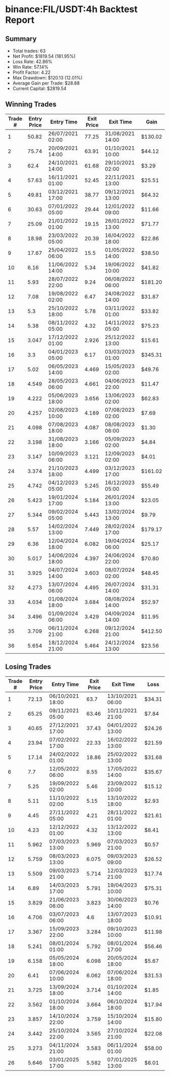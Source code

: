 # binance:FIL/USDT:4h Backtest Report

## Summary

- Total trades: 63
- Net Profit: $1819.54 (181.95%)
- Loss Rate: 42.86%
- Win Rate: 57.14%
- Profit Factor: 4.22
- Max Drawdown: $120.13 (12.01%)
- Average Gain per Trade: $28.88
- Current Capital: $2819.54

## Winning Trades

| Trade # | Entry Price | Entry Time | Exit Price | Exit Time | Gain |
|---------|-------------|------------|------------|-----------|------|
| 1 | 50.82 | 26/07/2021 02:00 | 77.25 | 31/08/2021 14:00 | $130.02 |
| 2 | 75.74 | 20/09/2021 14:00 | 63.91 | 01/10/2021 10:00 | $44.12 |
| 3 | 62.4 | 24/10/2021 14:00 | 61.68 | 29/10/2021 02:00 | $3.29 |
| 4 | 57.63 | 16/11/2021 01:00 | 52.45 | 22/11/2021 13:00 | $25.51 |
| 5 | 49.81 | 03/12/2021 17:00 | 38.77 | 09/12/2021 13:00 | $64.32 |
| 6 | 30.63 | 07/01/2022 05:00 | 29.44 | 12/01/2022 09:00 | $11.66 |
| 7 | 25.09 | 21/01/2022 01:00 | 19.15 | 26/01/2022 13:00 | $71.77 |
| 8 | 18.98 | 23/03/2022 05:00 | 20.39 | 16/04/2022 18:00 | $22.86 |
| 9 | 17.67 | 25/04/2022 06:00 | 15.5 | 01/05/2022 14:00 | $38.50 |
| 10 | 6.16 | 11/06/2022 14:00 | 5.34 | 19/06/2022 10:00 | $41.82 |
| 11 | 5.93 | 28/07/2022 22:00 | 9.24 | 06/08/2022 06:00 | $181.20 |
| 12 | 7.08 | 19/08/2022 02:00 | 6.47 | 24/08/2022 14:00 | $31.87 |
| 13 | 5.3 | 25/10/2022 18:00 | 5.78 | 03/11/2022 01:00 | $33.82 |
| 14 | 5.38 | 08/11/2022 05:00 | 4.32 | 14/11/2022 05:00 | $75.23 |
| 15 | 3.047 | 17/12/2022 01:00 | 2.926 | 25/12/2022 13:00 | $15.61 |
| 16 | 3.3 | 04/01/2023 05:00 | 6.17 | 03/03/2023 01:00 | $345.31 |
| 17 | 5.02 | 06/05/2023 14:00 | 4.469 | 15/05/2023 02:00 | $49.76 |
| 18 | 4.549 | 28/05/2023 06:00 | 4.661 | 04/06/2023 22:00 | $11.47 |
| 19 | 4.222 | 05/06/2023 18:00 | 3.656 | 13/06/2023 02:00 | $62.83 |
| 20 | 4.257 | 02/08/2023 10:00 | 4.189 | 07/08/2023 02:00 | $7.69 |
| 21 | 4.098 | 07/08/2023 18:00 | 4.087 | 08/08/2023 06:00 | $1.30 |
| 22 | 3.198 | 31/08/2023 18:00 | 3.166 | 05/09/2023 02:00 | $4.84 |
| 23 | 3.147 | 10/09/2023 06:00 | 3.121 | 12/09/2023 02:00 | $4.01 |
| 24 | 3.374 | 21/10/2023 18:00 | 4.499 | 03/12/2023 17:00 | $161.02 |
| 25 | 4.742 | 04/12/2023 05:00 | 5.245 | 16/12/2023 05:00 | $55.49 |
| 26 | 5.423 | 19/01/2024 17:00 | 5.184 | 26/01/2024 13:00 | $23.05 |
| 27 | 5.344 | 09/02/2024 05:00 | 5.443 | 13/02/2024 13:00 | $9.79 |
| 28 | 5.57 | 14/02/2024 13:00 | 7.449 | 28/02/2024 17:00 | $179.17 |
| 29 | 6.36 | 12/04/2024 18:00 | 6.082 | 19/04/2024 06:00 | $25.17 |
| 30 | 5.017 | 14/06/2024 18:00 | 4.397 | 24/06/2024 22:00 | $70.80 |
| 31 | 3.925 | 04/07/2024 14:00 | 3.603 | 08/07/2024 02:00 | $48.45 |
| 32 | 4.273 | 13/07/2024 06:00 | 4.495 | 26/07/2024 14:00 | $31.31 |
| 33 | 4.034 | 01/08/2024 18:00 | 3.684 | 08/08/2024 14:00 | $52.97 |
| 34 | 3.496 | 01/09/2024 06:00 | 3.429 | 04/09/2024 14:00 | $11.95 |
| 35 | 3.709 | 06/11/2024 21:00 | 6.268 | 09/12/2024 21:00 | $412.50 |
| 36 | 5.654 | 18/12/2024 21:00 | 5.464 | 24/12/2024 13:00 | $23.56 |


## Losing Trades

| Trade # | Entry Price | Entry Time | Exit Price | Exit Time | Loss |
|---------|-------------|------------|------------|-----------|------|
| 1 | 72.13 | 06/10/2021 18:00 | 63.7 | 13/10/2021 06:00 | $34.31 |
| 2 | 65.25 | 09/11/2021 05:00 | 63.46 | 10/11/2021 21:00 | $7.84 |
| 3 | 40.65 | 27/12/2021 17:00 | 37.43 | 04/01/2022 13:00 | $24.26 |
| 4 | 23.94 | 07/02/2022 17:00 | 22.33 | 16/02/2022 13:00 | $21.59 |
| 5 | 17.14 | 24/02/2022 01:00 | 18.86 | 25/02/2022 13:00 | $31.68 |
| 6 | 7.7 | 12/05/2022 06:00 | 8.55 | 17/05/2022 14:00 | $35.67 |
| 7 | 5.25 | 19/09/2022 02:00 | 5.46 | 23/09/2022 10:00 | $15.12 |
| 8 | 5.11 | 11/10/2022 02:00 | 5.15 | 13/10/2022 18:00 | $2.93 |
| 9 | 4.45 | 27/11/2022 05:00 | 4.21 | 28/11/2022 01:00 | $21.61 |
| 10 | 4.23 | 12/12/2022 01:00 | 4.32 | 13/12/2022 13:00 | $8.41 |
| 11 | 5.962 | 07/03/2023 13:00 | 5.969 | 07/03/2023 21:00 | $0.57 |
| 12 | 5.759 | 08/03/2023 13:00 | 6.075 | 09/03/2023 09:00 | $26.52 |
| 13 | 5.509 | 09/03/2023 21:00 | 5.714 | 12/03/2023 21:00 | $17.74 |
| 14 | 6.89 | 14/03/2023 17:00 | 5.791 | 19/04/2023 10:00 | $75.31 |
| 15 | 3.829 | 21/06/2023 06:00 | 3.823 | 30/06/2023 14:00 | $0.76 |
| 16 | 4.706 | 03/07/2023 06:00 | 4.6 | 13/07/2023 18:00 | $10.91 |
| 17 | 3.367 | 15/09/2023 22:00 | 3.284 | 09/10/2023 10:00 | $11.98 |
| 18 | 5.241 | 08/01/2024 01:00 | 5.792 | 08/01/2024 17:00 | $56.46 |
| 19 | 6.158 | 05/05/2024 18:00 | 6.098 | 20/05/2024 18:00 | $5.67 |
| 20 | 6.41 | 07/06/2024 10:00 | 6.062 | 07/06/2024 18:00 | $31.53 |
| 21 | 3.725 | 13/09/2024 18:00 | 3.714 | 01/10/2024 14:00 | $1.85 |
| 22 | 3.562 | 01/10/2024 18:00 | 3.664 | 06/10/2024 18:00 | $17.94 |
| 23 | 3.857 | 14/10/2024 22:00 | 3.759 | 15/10/2024 14:00 | $15.80 |
| 24 | 3.442 | 25/10/2024 22:00 | 3.565 | 27/10/2024 21:00 | $22.08 |
| 25 | 3.273 | 04/11/2024 21:00 | 3.583 | 06/11/2024 01:00 | $58.00 |
| 26 | 5.646 | 03/01/2025 17:00 | 5.582 | 07/01/2025 13:00 | $8.01 |
